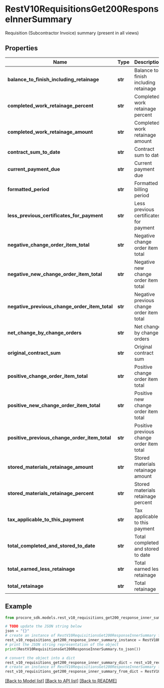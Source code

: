 # RestV10RequisitionsGet200ResponseInnerSummary

Requisition (Subcontractor Invoice) summary (present in all views)

## Properties

Name | Type | Description | Notes
------------ | ------------- | ------------- | -------------
**balance_to_finish_including_retainage** | **str** | Balance to finish including retainage | [optional] 
**completed_work_retainage_percent** | **str** | Completed work retainage percent | [optional] 
**completed_work_retainage_amount** | **str** | Completed work retainage amount | [optional] 
**contract_sum_to_date** | **str** | Contract sum to date | [optional] 
**current_payment_due** | **str** | Current payment due | [optional] 
**formatted_period** | **str** | Formatted billing period | [optional] 
**less_previous_certificates_for_payment** | **str** | Less previous certificates for payment | [optional] 
**negative_change_order_item_total** | **str** | Negative change order item total | [optional] 
**negative_new_change_order_item_total** | **str** | Negative new change order item total | [optional] 
**negative_previous_change_order_item_total** | **str** | Negative previous change order item total | [optional] 
**net_change_by_change_orders** | **str** | Net change by change orders | [optional] 
**original_contract_sum** | **str** | Original contract sum | [optional] 
**positive_change_order_item_total** | **str** | Positive change order item total | [optional] 
**positive_new_change_order_item_total** | **str** | Positive new change order item total | [optional] 
**positive_previous_change_order_item_total** | **str** | Positive previous change order item total | [optional] 
**stored_materials_retainage_amount** | **str** | Stored materials retainage amount | [optional] 
**stored_materials_retainage_percent** | **str** | Stored materials retainage percent | [optional] 
**tax_applicable_to_this_payment** | **str** | Tax applicable to this payment | [optional] 
**total_completed_and_stored_to_date** | **str** | Total completed and stored to date | [optional] 
**total_earned_less_retainage** | **str** | Total earned less retainage | [optional] 
**total_retainage** | **str** | Total retainage | [optional] 

## Example

```python
from procore_sdk.models.rest_v10_requisitions_get200_response_inner_summary import RestV10RequisitionsGet200ResponseInnerSummary

# TODO update the JSON string below
json = "{}"
# create an instance of RestV10RequisitionsGet200ResponseInnerSummary from a JSON string
rest_v10_requisitions_get200_response_inner_summary_instance = RestV10RequisitionsGet200ResponseInnerSummary.from_json(json)
# print the JSON string representation of the object
print(RestV10RequisitionsGet200ResponseInnerSummary.to_json())

# convert the object into a dict
rest_v10_requisitions_get200_response_inner_summary_dict = rest_v10_requisitions_get200_response_inner_summary_instance.to_dict()
# create an instance of RestV10RequisitionsGet200ResponseInnerSummary from a dict
rest_v10_requisitions_get200_response_inner_summary_from_dict = RestV10RequisitionsGet200ResponseInnerSummary.from_dict(rest_v10_requisitions_get200_response_inner_summary_dict)
```
[[Back to Model list]](../README.md#documentation-for-models) [[Back to API list]](../README.md#documentation-for-api-endpoints) [[Back to README]](../README.md)


